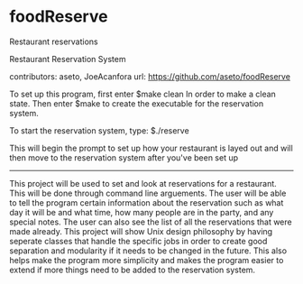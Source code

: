 foodReserve
===========

Restaurant reservations                                  

Restaurant Reservation System

contributors: aseto, JoeAcanfora
url: https://github.com/aseto/foodReserve

To set up this program, first enter
$make clean
In order to make a clean state.  Then enter
$make
to create the executable for the reservation system.

To start the reservation system, type:
$./reserve

This will begin the prompt to set up how your restaurant is layed out
and will then move to the reservation system after you've been set up

---

This project will be used to set and look at reservations for a restaurant.
This will be done through command line arguements.  The user will be able to
tell the program certain information about the reservation such as what day it
will be and what time, how many people are in the party, and any special notes.
The user can also see the list of all the reservations that were made already.
This project will show Unix design philosophy by having seperate classes that
handle the specific jobs in order to create good separation and modularity if
it needs to be changed in the future.  This also helps make the program more
simplicity and makes the program easier to extend if more things need to be
added to the reservation system.


